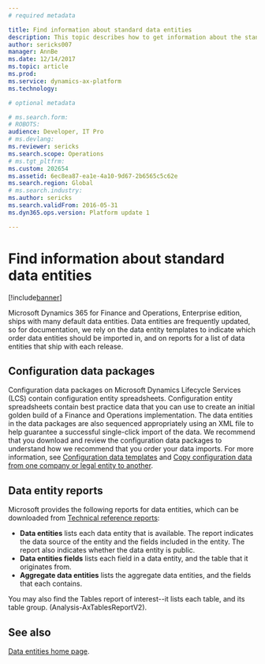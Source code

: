 ```yaml
---
# required metadata

title: Find information about standard data entities
description: This topic describes how to get information about the standard data entities that are available for Microsoft Dynamics 365 for Finance and Operations, Enterprise edition.
author: sericks007
manager: AnnBe
ms.date: 12/14/2017
ms.topic: article
ms.prod: 
ms.service: dynamics-ax-platform
ms.technology: 

# optional metadata

# ms.search.form: 
# ROBOTS: 
audience: Developer, IT Pro
# ms.devlang: 
ms.reviewer: sericks
ms.search.scope: Operations
# ms.tgt_pltfrm: 
ms.custom: 202654
ms.assetid: 6ec8ea87-ea1e-4a10-9d67-2b6565c5c62e
ms.search.region: Global
# ms.search.industry: 
ms.author: sericks
ms.search.validFrom: 2016-05-31
ms.dyn365.ops.version: Platform update 1

---
```


# Find information about standard data entities

[!include[banner](../includes/banner.md)]

Microsoft Dynamics 365 for Finance and Operations, Enterprise edition, ships with many default data entities. Data entities are frequently updated, so for documentation, we rely on the data entity templates to indicate which order data entities should be imported in, and on reports for a list of data entities that ship with each release.  

## Configuration data packages
Configuration data packages on Microsoft Dynamics Lifecycle Services (LCS) contain configuration entity spreadsheets. Configuration entity spreadsheets contain best practice data that you can use to create an initial golden build of a Finance and Operations implementation. The data entities in the data packages are also sequenced appropriately using an XML file to help guarantee a successful single-click import of the data. We recommend that you download and review the configuration data packages to understand how we recommend that you order your data imports. For more information, see [Configuration data templates](configuration-data-templates.md) and [Copy configuration data from one company or legal entity to another](copy-configuration.md).

## Data entity reports
Microsoft provides the following reports for data entities, which can be downloaded from [Technical reference reports](https://mbs.microsoft.com/customersource/northamerica/AX/downloads/reports/axtechrefrep): 
- **Data entities** lists each data entity that is available. The report indicates the data source of the entity and the fields included in the entity. The report also indicates whether the data entity is public.
- **Data entities fields** lists each field in a data entity, and the table that it originates from.
- **Aggregate data entities** lists the aggregate data entities, and the fields that each contains. 

You may also find the Tables report of interest--it lists each table, and its table group. (Analysis-AxTablesReportV2).  


## See also
[Data entities home page](data-entities.md).
